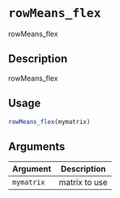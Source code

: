 # `rowMeans_flex`

rowMeans_flex


## Description

rowMeans_flex


## Usage

```r
rowMeans_flex(mymatrix)
```


## Arguments

Argument      |Description
------------- |----------------
`mymatrix`     |     matrix to use


